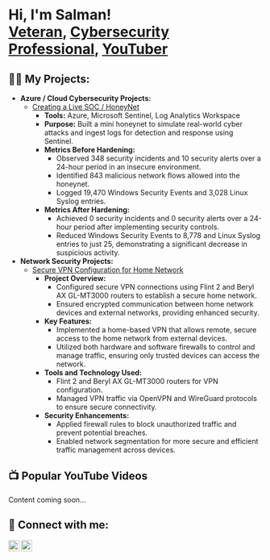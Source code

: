 <h1>Hi, I'm Salman! <br/><a href="https://github.com/salmanmalik-techsec">Veteran</a>, <a href="https://www.linkedin.com/in/sal-malik/">Cybersecurity Professional</a>, <a href="https://www.youtube.com/@TechSec.with.AbuAbdullah">YouTuber</a></h1>

<h2>👨‍💻 My Projects:</h2>

- <b>Azure / Cloud Cybersecurity Projects:</b>
  - [Creating a Live SOC / HoneyNet](https://github.com/salmanmalik-techsec/Cloud-SOC)
    - **Tools:** Azure, Microsoft Sentinel, Log Analytics Workspace
    - **Purpose:** Built a mini honeynet to simulate real-world cyber attacks and ingest logs for detection and response using Sentinel.
    - **Metrics Before Hardening:**
      - Observed 348 security incidents and 10 security alerts over a 24-hour period in an insecure environment. 
      - Identified 843 malicious network flows allowed into the honeynet.
      - Logged 19,470 Windows Security Events and 3,028 Linux Syslog entries.
    - **Metrics After Hardening:**
      - Achieved 0 security incidents and 0 security alerts over a 24-hour period after implementing security controls.
      - Reduced Windows Security Events to 8,778 and Linux Syslog entries to just 25, demonstrating a significant decrease in suspicious activity.
- <b>Network Security Projects:</b>
  - [Secure VPN Configuration for Home Network](https://github.com/salmanmalik-techsec/Secure-VPN-Configuration)
    - **Project Overview:**
      - Configured secure VPN connections using Flint 2 and Beryl AX GL-MT3000 routers to establish a secure home network.
      - Ensured encrypted communication between home network devices and external networks, providing enhanced security.
    - **Key Features:**
      - Implemented a home-based VPN that allows remote, secure access to the home network from external devices.
      - Utilized both hardware and software firewalls to control and manage traffic, ensuring only trusted devices can access the network.
    - **Tools and Technology Used:**
      - Flint 2 and Beryl AX GL-MT3000 routers for VPN configuration.
      - Managed VPN traffic via OpenVPN and WireGuard protocols to ensure secure connectivity.
    - **Security Enhancements:**
      - Applied firewall rules to block unauthorized traffic and prevent potential breaches.
      - Enabled network segmentation for more secure and efficient traffic management across devices.


<h2>📺 Popular YouTube Videos</h2>
Content coming soon...

<h2> 🤳 Connect with me:</h2>

[<img align="left" alt="JoshMadakor | YouTube" width="22px" src="https://cdn.jsdelivr.net/npm/simple-icons@v3/icons/youtube.svg" />][youtube]
[<img align="left" alt="JoshMadakor | LinkedIn" width="22px" src="https://cdn.jsdelivr.net/npm/simple-icons@v3/icons/linkedin.svg" />][linkedin]


[youtube]: https://www.youtube.com/@TechSec.with.AbuAbdullah
[linkedin]: https://linkedin.com/in/sal-malik
